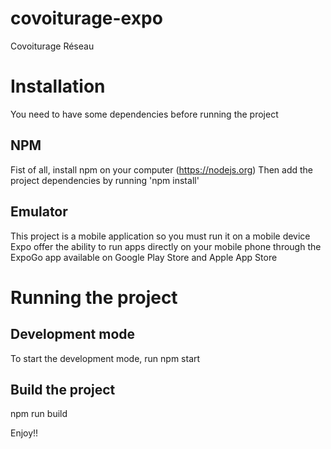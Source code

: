 # covoiturage-expo
Covoiturage Réseau

# Installation
You need to have some dependencies before running the project

## NPM
Fist of all, install npm on your computer (https://nodejs.org)
Then add the project dependencies by running 'npm install'

## Emulator
This project is a mobile application so you must run it on a mobile device
Expo offer the ability to run apps directly on your mobile phone through the ExpoGo app available on Google Play Store and Apple App Store

# Running the project

## Development mode
To start the development mode, run npm start

## Build the project
npm run build



Enjoy!!
